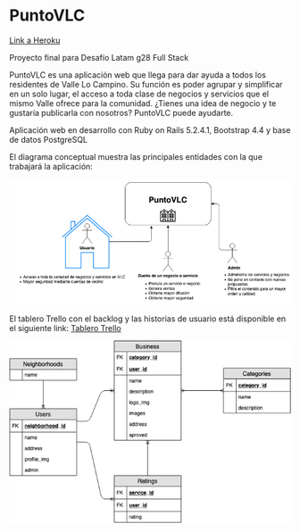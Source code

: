 # PuntoVLC

[Link a Heroku](https://frozen-bastion-93607.herokuapp.com/)

Proyecto final para Desafío Latam g28 Full Stack

PuntoVLC es una aplicación web que llega para dar ayuda a todos los residentes de Valle Lo Campino.
Su función es poder agrupar y simplificar en un solo lugar, el acceso a toda clase de negocios y servicios que el mismo Valle ofrece para la comunidad.
¿Tienes una idea de negocio y te gustaría publicarla con nosotros? PuntoVLC puede ayudarte.

Aplicación web en desarrollo con Ruby on Rails 5.2.4.1, Bootstrap 4.4 y base de datos PostgreSQL

El diagrama conceptual muestra las principales entidades con la que trabajará la aplicación:

![alt text][concept]

[concept]: /puntovlc_concept.png "Diagráma conceptual"

El tablero Trello con el backlog y las historias de usuario está disponible en el siguiente link:
[Tablero Trello](https://trello.com/b/txDQehSg/puntovlc)

![alt text][logic]

[logic]: /puntovlc_tables.png "Diagrama lógico"